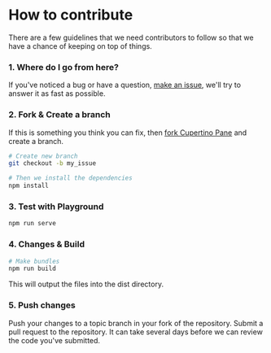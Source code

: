 # How to contribute

There are a few guidelines that we need contributors to follow so that we have a
chance of keeping on top of things.

### 1. Where do I go from here?
If you've noticed a bug or have a question, [make an issue](https://github.com/roman-rr/cupertino-pane/issues/new),
we'll try to answer it as fast as possible.
### 2. Fork & Create a branch
If this is something you think you can fix, then
[fork Cupertino Pane](https://help.github.com/articles/fork-a-repo)
and create a branch.
```sh
# Create new branch
git checkout -b my_issue

# Then we install the dependencies
npm install
```
### 3. Test with Playground
```sh
npm run serve
```
### 4. Changes & Build
```sh
# Make bundles 
npm run build
```
This will output the files into the dist directory.
### 5. Push changes
Push your changes to a topic branch in your fork of the repository.
Submit a pull request to the repository.
It can take several days before we can review the code you've submitted. 
